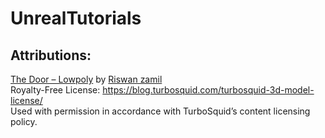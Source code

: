 # UnrealTutorials

## Attributions:
[The Door – Lowpoly](https://www.turbosquid.com/3d-models/the-door-lowpoly-3d-model-2301511) by [Riswan zamil](https://www.turbosquid.com/Search/Artists/Riswan-zamil)  
Royalty-Free License: https://blog.turbosquid.com/turbosquid-3d-model-license/  
Used with permission in accordance with TurboSquid’s content licensing policy.
